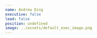 ```yaml
---
name: Andrew Ding
executive: false
lead: false
position: undefined
image: ../assets/default_exec_image.png
---
```

